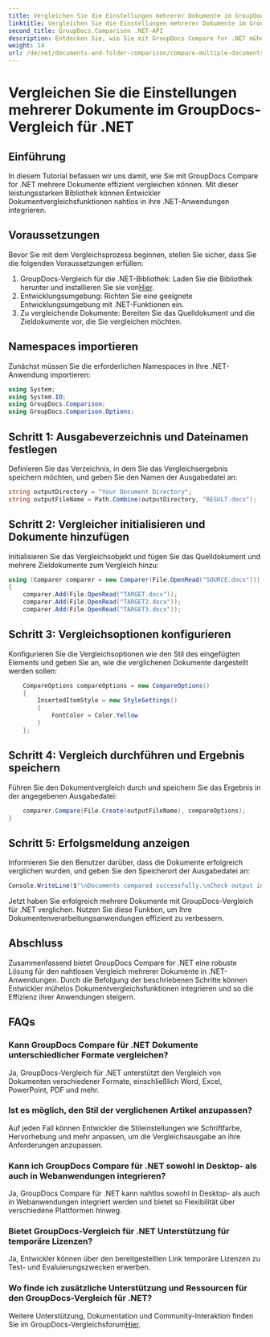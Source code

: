 ```yaml
---
title: Vergleichen Sie die Einstellungen mehrerer Dokumente im GroupDocs-Vergleich für .NET
linktitle: Vergleichen Sie die Einstellungen mehrerer Dokumente im GroupDocs-Vergleich für .NET
second_title: GroupDocs.Comparison .NET-API
description: Entdecken Sie, wie Sie mit GroupDocs Compare for .NET mühelos mehrere Dokumente vergleichen können. Befolgen Sie unsere Schritt-für-Schritt-Anleitung für eine reibungslose Dokumentenverarbeitung.
weight: 14
url: /de/net/documents-and-folder-comparison/compare-multiple-documents-settings-dotnet/
---
```


# Vergleichen Sie die Einstellungen mehrerer Dokumente im GroupDocs-Vergleich für .NET

## Einführung
In diesem Tutorial befassen wir uns damit, wie Sie mit GroupDocs Compare for .NET mehrere Dokumente effizient vergleichen können. Mit dieser leistungsstarken Bibliothek können Entwickler Dokumentvergleichsfunktionen nahtlos in ihre .NET-Anwendungen integrieren.
## Voraussetzungen
Bevor Sie mit dem Vergleichsprozess beginnen, stellen Sie sicher, dass Sie die folgenden Voraussetzungen erfüllen:
1.  GroupDocs-Vergleich für die .NET-Bibliothek: Laden Sie die Bibliothek herunter und installieren Sie sie von[Hier](https://releases.groupdocs.com/comparison/net/).
2. Entwicklungsumgebung: Richten Sie eine geeignete Entwicklungsumgebung mit .NET-Funktionen ein.
3. Zu vergleichende Dokumente: Bereiten Sie das Quelldokument und die Zieldokumente vor, die Sie vergleichen möchten.

## Namespaces importieren
Zunächst müssen Sie die erforderlichen Namespaces in Ihre .NET-Anwendung importieren:
```csharp
using System;
using System.IO;
using GroupDocs.Comparison;
using GroupDocs.Comparison.Options;
```
## Schritt 1: Ausgabeverzeichnis und Dateinamen festlegen
Definieren Sie das Verzeichnis, in dem Sie das Vergleichsergebnis speichern möchten, und geben Sie den Namen der Ausgabedatei an:
```csharp
string outputDirectory = "Your Document Directory";
string outputFileName = Path.Combine(outputDirectory, "RESULT.docx");
```
## Schritt 2: Vergleicher initialisieren und Dokumente hinzufügen
Initialisieren Sie das Vergleichsobjekt und fügen Sie das Quelldokument und mehrere Zieldokumente zum Vergleich hinzu:
```csharp
using (Comparer comparer = new Comparer(File.OpenRead("SOURCE.docx")))
{
    comparer.Add(File.OpenRead("TARGET.docx"));
    comparer.Add(File.OpenRead("TARGET2.docx"));
    comparer.Add(File.OpenRead("TARGET3.docx"));
```
## Schritt 3: Vergleichsoptionen konfigurieren
Konfigurieren Sie die Vergleichsoptionen wie den Stil des eingefügten Elements und geben Sie an, wie die verglichenen Dokumente dargestellt werden sollen:
```csharp
    CompareOptions compareOptions = new CompareOptions()
    {
        InsertedItemStyle = new StyleSettings()
        {
            FontColor = Color.Yellow
        }
    };
```
## Schritt 4: Vergleich durchführen und Ergebnis speichern
Führen Sie den Dokumentvergleich durch und speichern Sie das Ergebnis in der angegebenen Ausgabedatei:
```csharp
    comparer.Compare(File.Create(outputFileName), compareOptions);
}
```
## Schritt 5: Erfolgsmeldung anzeigen
Informieren Sie den Benutzer darüber, dass die Dokumente erfolgreich verglichen wurden, und geben Sie den Speicherort der Ausgabedatei an:
```csharp
Console.WriteLine($"\nDocuments compared successfully.\nCheck output in {outputDirectory}.");
```
Jetzt haben Sie erfolgreich mehrere Dokumente mit GroupDocs-Vergleich für .NET verglichen. Nutzen Sie diese Funktion, um Ihre Dokumentenverarbeitungsanwendungen effizient zu verbessern.

## Abschluss
Zusammenfassend bietet GroupDocs Compare for .NET eine robuste Lösung für den nahtlosen Vergleich mehrerer Dokumente in .NET-Anwendungen. Durch die Befolgung der beschriebenen Schritte können Entwickler mühelos Dokumentvergleichsfunktionen integrieren und so die Effizienz ihrer Anwendungen steigern.
## FAQs
### Kann GroupDocs Compare für .NET Dokumente unterschiedlicher Formate vergleichen?
Ja, GroupDocs-Vergleich für .NET unterstützt den Vergleich von Dokumenten verschiedener Formate, einschließlich Word, Excel, PowerPoint, PDF und mehr.
### Ist es möglich, den Stil der verglichenen Artikel anzupassen?
Auf jeden Fall können Entwickler die Stileinstellungen wie Schriftfarbe, Hervorhebung und mehr anpassen, um die Vergleichsausgabe an ihre Anforderungen anzupassen.
### Kann ich GroupDocs Compare für .NET sowohl in Desktop- als auch in Webanwendungen integrieren?
Ja, GroupDocs Compare für .NET kann nahtlos sowohl in Desktop- als auch in Webanwendungen integriert werden und bietet so Flexibilität über verschiedene Plattformen hinweg.
### Bietet GroupDocs-Vergleich für .NET Unterstützung für temporäre Lizenzen?
Ja, Entwickler können über den bereitgestellten Link temporäre Lizenzen zu Test- und Evaluierungszwecken erwerben.
### Wo finde ich zusätzliche Unterstützung und Ressourcen für den GroupDocs-Vergleich für .NET?
 Weitere Unterstützung, Dokumentation und Community-Interaktion finden Sie im GroupDocs-Vergleichsforum[Hier](https://forum.groupdocs.com/c/comparison/12).